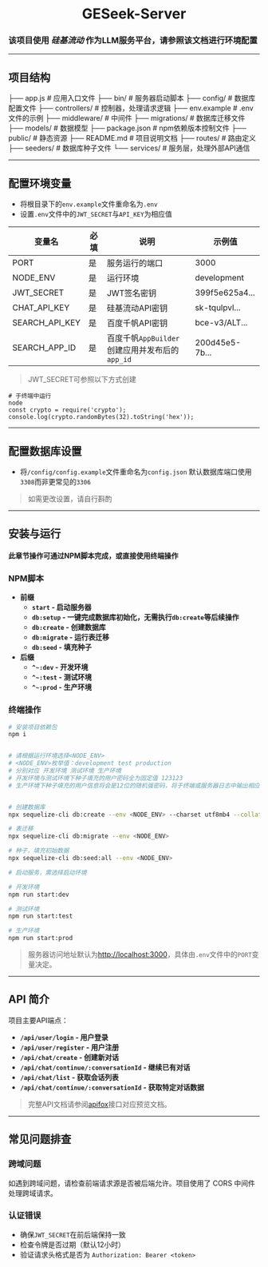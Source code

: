 <h1 style="display:flex;justify-content:center">GESeek-Server</h1>

### 该项目使用 *硅基流动* 作为LLM服务平台，请参照该文档进行环境配置

---

## 项目结构

├── app.js # 应用入口文件
├── bin/ # 服务器启动脚本
├── config/ # 数据库配置文件
├── controllers/ # 控制器，处理请求逻辑
├── env.example # .env文件的示例
├── middleware/ # 中间件
├── migrations/ # 数据库迁移文件
├── models/ # 数据模型
├── package.json # npm依赖版本控制文件
├── public/ # 静态资源
├── <span>README.md</span> # 项目说明文档
├── routes/ # 路由定义
├── seeders/ # 数据库种子文件
└── services/ # 服务层，处理外部API通信

---

## 配置环境变量
- 将根目录下的`env.example`文件重命名为`.env`
- 设置`.env`文件中的`JWT_SECRET`与`API_KEY`为相应值
<!-- **attr:**
  - **PORT**：该服务运行的端口
  - **JWT_SECRET**：用于签名和验证用户认证令牌的密钥，确保其足够复杂且保密，影响系统安全
  - **NODE_ENV**：运行环境
  **NODE_ENV**枚举值: **`development` `test` `production`**
  分别对应 **`开发环境` `测试环境` `生产环境`**
  - **CHAT_API_KEY**：硅基流动平台的`API Key`
  - **SEARCH_API_KEY**：百度智能云千帆的`API key`，作为调用搜索模型的凭证
  - **SEARCH_APP_ID**：使用百度智能云千帆`AppBuilder`创建应用并发布后的`app_id`，该应用应能返回联网搜索结果
 -->
| 变量名 | 必填 | 说明 | 示例值 |
|--------|------|------|--------|
| PORT | 是 | 服务运行的端口 | 3000 |
| NODE_ENV | 是 | 运行环境 | development |
| JWT_SECRET | 是 | JWT签名密钥 | 399f5e625a4... |
| CHAT_API_KEY | 是 | 硅基流动API密钥 | sk-tqulpvl... |
| SEARCH_API_KEY | 是 | 百度千帆API密钥 | bce-v3/ALT... |
| SEARCH_APP_ID | 是 | 百度千帆`AppBuilder`创建应用并发布后的`app_id` | 200d45e5-7b... |

> JWT_SECRET可参照以下方式创建
```shell
# 于终端中运行
node
const crypto = require('crypto');
console.log(crypto.randomBytes(32).toString('hex'));
```
---

## 配置数据库设置
- 将`/config/config.example`文件重命名为`config.json`
默认数据库端口使用`3308`而非更常见的`3306`
> 如需更改设置，请自行斟酌

---

## 安装与运行

#### 此章节操作可通过NPM脚本完成，或直接使用终端操作

### NPM脚本

- **前缀**
  - **`start` - 启动服务器**
  - **`db:setup` - 一键完成数据库初始化，无需执行`db:create`等后续操作**
  - **`db:create` - 创建数据库**
  - **`db:migrate` - 运行表迁移**
  - **`db:seed` - 填充种子**
- **后缀**
  - **`^~:dev` - 开发环境**
  - **`^~:test` - 测试环境**
  - **`^~:prod` - 生产环境**

### 终端操作

```bash
# 安装项目依赖包
npm i


# 请根据运行环境选择<NODE_ENV>
# <NODE_ENV>枚举值：development test production
# 分别对应 开发环境 测试环境 生产环境
# 开发环境与测试环境下种子填充的用户密码全为固定值 123123
# 生产环境下种子填充的用户信息将会是12位的随机强密码，将于终端或服务器日志中输出相应的角色、账号、密码


# 创建数据库
npx sequelize-cli db:create --env <NODE_ENV> --charset utf8mb4 --collate utf8mb4_general_ci

# 表迁移
npx sequelize-cli db:migrate --env <NODE_ENV>

# 种子，填充初始数据
npx sequelize-cli db:seed:all --env <NODE_ENV>

# 启动服务，需选择启动环境

# 开发环境
npm run start:dev

# 测试环境
npm run start:test

# 生产环境
npm run start:prod
```

> 服务器访问地址默认为[http://localhost:3000](http://localhost:3000)，具体由`.env`文件中的`PORT`变量决定。

---

## API 简介

项目主要API端点：

- **`/api/user/login` - 用户登录**
- **`/api/user/register` - 用户注册**
- **`/api/chat/create` - 创建新对话**
- **`/api/chat/continue/:conversationId` - 继续已有对话**
- **`/api/chat/list` - 获取会话列表**
- **`/api/chat/continue/:conversationId` - 获取特定对话数据**

> 完整API文档请参阅[apifox](https://app.apifox.com/project/6155869)接口对应预览文档。

---

## 常见问题排查

### 跨域问题

如遇到跨域问题，请检查前端请求源是否被后端允许。项目使用了 CORS 中间件处理跨域请求。

### 认证错误

- 确保`JWT_SECRET`在前后端保持一致
- 检查令牌是否过期（默认12小时）
- 验证请求头格式是否为 `Authorization: Bearer <token>`